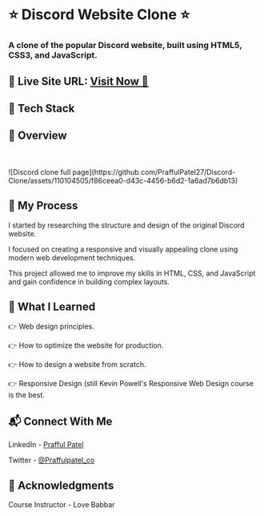 <h1> ⭐ Discord Website Clone ⭐ </h1> 
 <h3> A clone of the popular Discord website, built using HTML5, CSS3, and JavaScript. </h3>
<h2> 📌 Live Site URL: <a href="https://praffulpatel27.github.io/Discord-Clone/"> Visit Now 🚀 </a> </h2>

<h2> 📌 Tech Stack </h2>
 
<h2> 📌 Overview </h2> <br><br>
![Discord clone full page](https://github.com/PraffulPatel27/Discord-Clone/assets/110104505/f86ceea0-d43c-4456-b6d2-1a6ad7b6db13)

<h2> 📌 My Process </h2
<p> I started by researching the structure and design of the original Discord website. </p> 
<p> I focused on creating a responsive and visually appealing clone using modern web development techniques. </p> 
<p> This project allowed me to improve my skills in HTML, CSS, and JavaScript and gain confidence in building complex layouts. </p>

<h2> 📌 What I Learned </h2>
<p> 👉 Web design principles. </p>
<p> 👉 How to optimize the website for production. </p>
<p> 👉 How to design a website from scratch. </p>
<p> 👉 Responsive Design (still Kevin Powell's Responsive Web Design course is the best. </p> 

<h2> 📬 Connect With Me </h2>
<p> LinkedIn - <a href="https://t.co/IQkjPkbOSB">Prafful Patel </a> </p> 
<p> Twitter - <a href="https://twitter.com/Praffulpatel_co"> @Praffulpatel_co</a> </p> 

<h2> 📌 Acknowledgments </h2> 
<p> Course Instructor - Love Babbar </p> 
